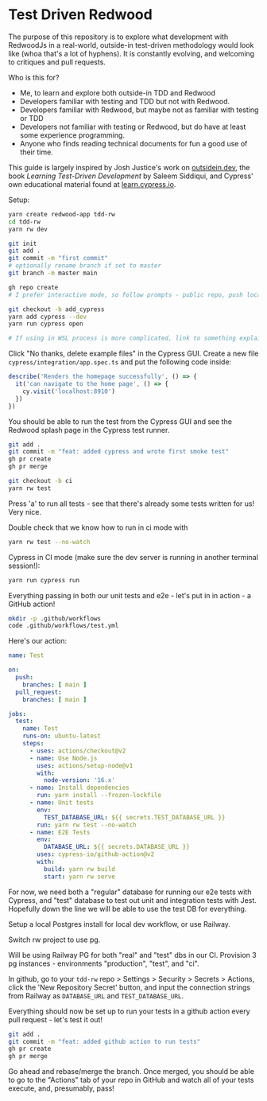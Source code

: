 # Test Driven Redwood

The purpose of this repository is to explore what development with RedwoodJs in a real-world, outside-in test-driven methodology would look like (whoa that's a lot of hyphens). It is constantly evolving, and welcoming to critiques and pull requests.

Who is this for?

- Me, to learn and explore both outside-in TDD and Redwood
- Developers familiar with testing and TDD but not with Redwood.
- Developers familiar with Redwood, but maybe not as familiar with testing or TDD
- Developers not familiar with testing or Redwood, but do have at least some experience programming.
- Anyone who finds reading technical documents for fun a good use of their time.

This guide is largely inspired by Josh Justice's work on [outsidein.dev](https://outsidein.dev), the book *Learning Test-Driven Development* by Saleem Siddiqui, and Cypress' own educational material found at [learn.cypress.io](https://learn.cypress.io).

Setup:

```bash
yarn create redwood-app tdd-rw
cd tdd-rw
yarn rw dev
```

```bash
git init
git add .
git commit -m "first commit"
# optionally rename branch if set to master
git branch -m master main
```

```bash
gh repo create
# I prefer interactive mode, so follow prompts - public repo, push local, path to repo ( . ), add remote
```

```bash
git checkout -b add_cypress
yarn add cypress --dev
yarn run cypress open

# If using in WSL process is more complicated, link to something explaining how to use WSLg or XServer to launch GUI
```

Click "No thanks, delete example files" in the Cypress GUI.
Create a new file `cypress/integration/app.spec.ts` and put the following code inside:

```js
describe('Renders the homepage successfully', () => {
  it('can navigate to the home page', () => {
    cy.visit('localhost:8910')
  })
})
```
You should be able to run the test from the Cypress GUI and see the Redwood splash page in the Cypress test runner.

```bash
git add .
git commit -m "feat: added cypress and wrote first smoke test"
gh pr create
gh pr merge
```
```bash
git checkout -b ci
yarn rw test
```
Press 'a' to run all tests - see that there's already some tests written for us! Very nice.

Double check that we know how to run in ci mode with
```bash
yarn rw test --no-watch
```

Cypress in CI mode (make sure the dev server is running in another terminal session!):

```bash
yarn run cypress run
```
Everything passing in both our unit tests and e2e - let's put in in action - a GitHub action!

```bash
mkdir -p .github/workflows
code .github/workflows/test.yml
```

Here's our action:

```yml
name: Test

on:
  push:
    branches: [ main ]
  pull_request:
    branches: [ main ]

jobs:
  test:
    name: Test
    runs-on: ubuntu-latest
    steps:
      - uses: actions/checkout@v2
      - name: Use Node.js
        uses: actions/setup-node@v1
        with:
          node-version: '16.x'
      - name: Install dependencies
        run: yarn install --frozen-lockfile
      - name: Unit tests
        env:
          TEST_DATABASE_URL: ${{ secrets.TEST_DATABASE_URL }}
        run: yarn rw test --no-watch
      - name: E2E Tests
        env:
          DATABASE_URL: ${{ secrets.DATABASE_URL }}
        uses: cypress-io/github-action@v2
        with:
          build: yarn rw build
          start: yarn rw serve
```

For now, we need both a "regular" database for running our e2e tests with Cypress, and "test" database to test out unit and integration tests with Jest. Hopefully down the line we will be able to use the test DB for everything.

Setup a local Postgres install for local dev workflow, or use Railway.

Switch rw project to use pg.

Will be using Railway PG for both "real" and "test" dbs in our CI.
Provision 3 pg instances - environments "production", "test", and "ci".

In github, go to your `tdd-rw` repo > Settings > Security > Secrets > Actions, click the 'New Repository Secret' button, and input the connection strings from Railway as `DATABASE_URL` and `TEST_DATABASE_URL`.

Everything should now be set up to run your tests in a github action every pull request - let's test it out!

```bash
git add .
git commit -m "feat: added github action to run tests"
gh pr create
gh pr merge
```

Go ahead and rebase/merge the branch. Once merged, you should be able to go to the "Actions" tab of your repo in GitHub and watch all of your tests execute, and, presumably, pass!
